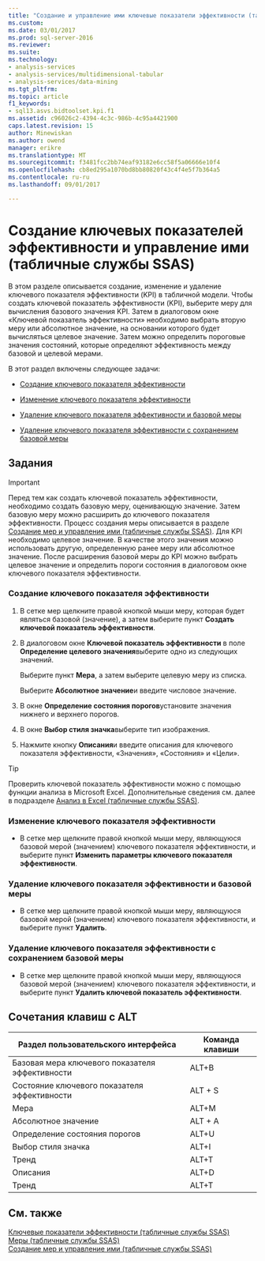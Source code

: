 ```yaml
---
title: "Создание и управление ими ключевые показатели эффективности (табличные службы SSAS) | Документы Microsoft"
ms.custom: 
ms.date: 03/01/2017
ms.prod: sql-server-2016
ms.reviewer: 
ms.suite: 
ms.technology:
- analysis-services
- analysis-services/multidimensional-tabular
- analysis-services/data-mining
ms.tgt_pltfrm: 
ms.topic: article
f1_keywords:
- sql13.asvs.bidtoolset.kpi.f1
ms.assetid: c96026c2-4394-4c3c-986b-4c95a4421900
caps.latest.revision: 15
author: Minewiskan
ms.author: owend
manager: erikre
ms.translationtype: MT
ms.sourcegitcommit: f3481fcc2bb74eaf93182e6cc58f5a06666e10f4
ms.openlocfilehash: cb8ed295a1070bd8bb80820f43c4f4e5f7b364a5
ms.contentlocale: ru-ru
ms.lasthandoff: 09/01/2017

---
```

# <a name="create-and-manage-kpis-ssas-tabular"></a>Создание ключевых показателей эффективности и управление ими (табличные службы SSAS)
  В этом разделе описывается создание, изменение и удаление ключевого показателя эффективности (KPI) в табличной модели. Чтобы создать ключевой показатель эффективности (KPI), выберите меру для вычисления базового значения KPI. Затем в диалоговом окне «Ключевой показатель эффективности» необходимо выбрать вторую меру или абсолютное значение, на основании которого будет вычисляться целевое значение. Затем можно определить пороговые значения состояний, которые определяют эффективность между базовой и целевой мерами.  
  
 В этот раздел включены следующее задачи:  
  
-   [Создание ключевого показателя эффективности](#bkmk_create_KPI)  
  
-   [Изменение ключевого показателя эффективности](#bkmk_edit_KPI)  
  
-   [Удаление ключевого показателя эффективности и базовой меры](#bkmk_delete)  
  
-   [Удаление ключевого показателя эффективности с сохранением базовой меры](#bkmk_delete_KPI)  
  
## <a name="tasks"></a>Задания  
  
> [!IMPORTANT]  
>  Перед тем как создать ключевой показатель эффективности, необходимо создать базовую меру, оценивающую значение. Затем базовую меру можно расширить до ключевого показателя эффективности. Процесс создания меры описывается в разделе [Создание мер и управление ими (табличные службы SSAS)](../../analysis-services/tabular-models/create-and-manage-measures-ssas-tabular.md). Для KPI необходимо целевое значение. В качестве этого значения можно использовать другую, определенную ранее меру или абсолютное значение. После расширения базовой меры до KPI можно выбрать целевое значение и определить пороги состояния в диалоговом окне ключевого показателя эффективности.  
  
###  <a name="bkmk_create_KPI"></a> Создание ключевого показателя эффективности  
  
1.  В сетке мер щелкните правой кнопкой мыши меру, которая будет являться базовой (значение), а затем выберите пункт **Создать ключевой показатель эффективности**.  
  
2.  В диалоговом окне **Ключевой показатель эффективности** в поле **Определение целевого значения**выберите одно из следующих значений.  
  
     Выберите пункт **Мера**, а затем выберите целевую меру из списка.  
  
     Выберите **Абсолютное значение**и введите числовое значение.  
  
3.  В окне **Определение состояния порогов**установите значения нижнего и верхнего порогов.  
  
4.  В окне **Выбор стиля значка**выберите тип изображения.  
  
5.  Нажмите кнопку **Описания**и введите описания для ключевого показателя эффективности, «Значения», «Состояния» и «Цели».  
  
> [!TIP]  
>  Проверить ключевой показатель эффективности можно с помощью функции анализа в Microsoft Excel. Дополнительные сведения см. далее в подразделе [Анализ в Excel (табличные службы SSAS)](../../analysis-services/tabular-models/analyze-in-excel-ssas-tabular.md).  
  
###  <a name="bkmk_edit_KPI"></a> Изменение ключевого показателя эффективности  
  
-   В сетке мер щелкните правой кнопкой мыши меру, являющуюся базовой мерой (значением) ключевого показателя эффективности, и выберите пункт **Изменить параметры ключевого показателя эффективности**.  
  
###  <a name="bkmk_delete"></a> Удаление ключевого показателя эффективности и базовой меры  
  
-   В сетке мер щелкните правой кнопкой мыши меру, являющуюся базовой мерой (значением) ключевого показателя эффективности, и выберите пункт **Удалить**.  
  
###  <a name="bkmk_delete_KPI"></a> Удаление ключевого показателя эффективности с сохранением базовой меры  
  
-   В сетке мер щелкните правой кнопкой мыши меру, являющуюся базовой мерой (значением) ключевого показателя эффективности, и выберите пункт **Удалить ключевой показатель эффективности**.  
  
## <a name="alt-shortcuts"></a>Сочетания клавиш с ALT  
  
|Раздел пользовательского интерфейса|Команда клавиши|  
|----------------|-----------------|  
|Базовая мера ключевого показателя эффективности|ALT+B|  
|Состояние ключевого показателя эффективности|ALT + S|  
|Мера|ALT+M|  
|Абсолютное значение|ALT + A|  
|Определение состояния порогов|ALT+U|  
|Выбор стиля значка|ALT+I|  
|Тренд|ALT+T|  
|Описания|ALT+D|  
|Тренд|ALT+T|  
  
## <a name="see-also"></a>См. также  
 [Ключевые показатели эффективности (табличные службы SSAS)](../../analysis-services/tabular-models/kpis-ssas-tabular.md)   
 [Меры (табличные службы SSAS)](../../analysis-services/tabular-models/measures-ssas-tabular.md)   
 [Создание мер и управление ими (табличные службы SSAS)](../../analysis-services/tabular-models/create-and-manage-measures-ssas-tabular.md)  
  
  
